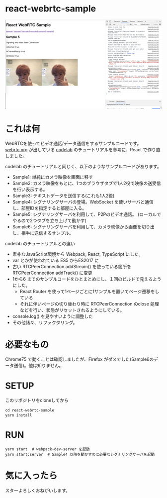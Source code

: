 # react-webrtc-sample

![screenshot](docs/screenshot.png)

# これは何
WebRTCを使ってビデオ通話/データ通信をするサンプルコードです。
[webrtc.org](https://webrtc.org) が出している [codelab](https://codelabs.developers.google.com/codelabs/webrtc-web/#0) のチュートリアルを参考に、React で作り直しました。

codelab のチュートリアルと同じく、以下のようなサンプルコードがあります。
- Sample1: 単純にカメラ映像を画面に移す
- Sample2: カメラ映像をもとに、1つのブラウザタブで1人2役で映像の送受信を行い表示する。
- Sample3: テキストデータを送信する(これも1人2役)
- Sample4: シグナリングサーバの登場。WebSocket を使いサーバと通信し、部屋IDを指定すると部屋に入る。
- Sample5: シグナリングサーバを利用して、P2Pのビデオ通話。 (ローカルでやるので2つタブを立ち上げて動かす)
- Sample6: シグナリングサーバを利用して、カメラ映像から画像を切り出し、相手に送信するサンプル。

codelab のチュートリアルとの違い
- 素朴なJavaScript環境から Webpack, React, TypeScript にした。
- var とかが使われている ES5 からES2017 に
- 古い RTCPeerConnection.addStream() を使っている箇所を RTCPeerConnection.addTrack() に変更
- 1から6 までのサンプルコードをひとまとめにし、１回のビルドで見えるようにした。
  - React Router を使って1ページごとに1サンプルを置いてページ遷移をしている
  - それに伴いページの切り替わり時に RTCPeerConnection のclose 処理などを行い、状態がリセットされるようにしている。
- console.log() を見やすいように調整した
- その他諸々、リファクタリング。

# 必要なもの
Chrome75 で動くことは確認しましたが、Firefox がダメでした(Sample6のデータ送信)。他は知りません。

# SETUP

このリポジトリをcloneしてから

```console
cd react-webrtc-sample
yarn install
```

# RUN

```console
yarn start  # webpack-dev-server を起動
yarn start:server  # Sample4 以降を動かすのに必要なシグナリングサーバを起動
```

# 気に入ったら
スターよろしくおねがいします。
